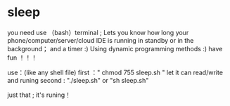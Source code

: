 # sleep
you need use （bash）terminal ;
Lets you know how long your phone/computer/server/cloud IDE is running in standby or in the background；
and a timer :)
Using dynamic programming methods :)
have fun ！！！


use：(like any shell file)
first ：" chmod 755 sleep.sh "  let it can  read/write and runing 
second :  "./sleep.sh"  or  "sh sleep.sh"

just that  ; it's runing！
